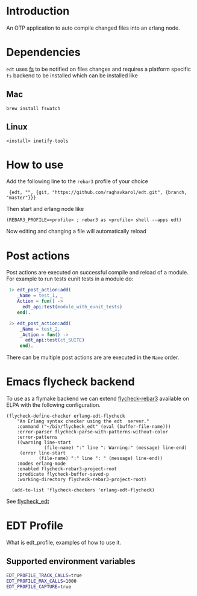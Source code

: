 # Introduction

An OTP application to auto compile changed files into an erlang node.

# Dependencies

`edt` uses [fs](https://github.com/synrc/fs) to be notified on files
changes and requires a platform specific `fs` backend to be installed
which can be installed like

## Mac

```
brew install fswatch
```

## Linux
```
<install> inotify-tools

```

# How to use

Add the following line to the `rebar3` profile of your choice

```
 {edt, "", {git, "https://github.com/raghavkarol/edt.git", {branch, "master"}}}
```

Then start and erlang node like

```
(REBAR3_PROFILE=<profile> ; rebar3 as <profile> shell --apps edt)
```

Now editing and changing a file will automatically reload

# Post actions

Post actions are executed on successful compile and reload of a
module. For example to run tests eunit tests in a module do:

```erlang
 1> edt_post_action:add(
    _Name = test_1, _
    Action = fun() ->
      edt_api:test(module_with_eunit_tests)
    end).

 2> edt_post_action:add(
     _Name = test_2,
     _Action = fun() ->
       edt_api:test(ct_SUITE)
     end).
```

There can be multiple post actions are are executed in the `Name` order.

# Emacs flycheck backend

To use as a flymake backend we can extend
[flycheck-rebar3](https://github.com/joedevivo/flycheck-rebar3)
available on ELPA with the following configuration.

```elisp
(flycheck-define-checker erlang-edt-flycheck
    "An Erlang syntax checker using the edt  server."
    :command ("~/bin/flycheck_edt" (eval (buffer-file-name)))
    :error-parser flycheck-parse-with-patterns-without-color
    :error-patterns
    ((warning line-start
              (file-name) ":" line ": Warning:" (message) line-end)
     (error line-start
            (file-name) ":" line ": " (message) line-end))
    :modes erlang-mode
    :enabled flycheck-rebar3-project-root
    :predicate flycheck-buffer-saved-p
    :working-directory flycheck-rebar3-project-root)

  (add-to-list 'flycheck-checkers 'erlang-edt-flycheck)

```

See [flycheck_edt](examples/flycheck_edt)

# EDT Profile

What is edt_profile, examples of how to use it.

## Supported environment variables

```bash
EDT_PROFILE_TRACK_CALLS=true
EDT_PROFILE_MAX_CALLS=1000
EDT_PROFILE_CAPTURE=true
```
